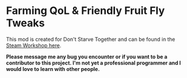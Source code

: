 # Farming QoL & Friendly Fruit Fly Tweaks

This mod is created for Don't Starve Together and can be found in the [Steam Workshop here](https://steamcommunity.com/id/GrowthMindset/myworkshopfiles/?appid=322330).

**Please message me any bug you encounter or if you want to be a contributor to this project. I'm not yet a professional programmer and I would love to learn with other people.**
